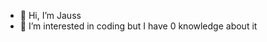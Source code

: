 - 👋 Hi, I’m Jauss
- 👀 I’m interested in coding but I have 0 knowledge about it


<!---
JaussCode/JaussCode is a ✨ special ✨ repository because its `README.md` (this file) appears on your GitHub profile.
You can click the Preview link to take a look at your changes.
--->

